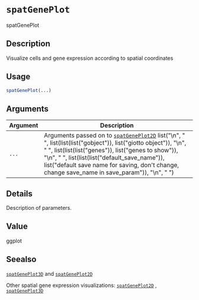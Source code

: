 # `spatGenePlot`

spatGenePlot


## Description

Visualize cells and gene expression according to spatial coordinates


## Usage

```r
spatGenePlot(...)
```


## Arguments

Argument      |Description
------------- |----------------
`...`     |      Arguments passed on to [`spatGenePlot2D`](#spatgeneplot2d)   list("\n", "    ", list(list(list("gobject")), list("giotto object")), "\n", "    ", list(list(list("genes")), list("genes to show")), "\n", "    ", list(list(list("default_save_name")), list("default save name for saving, don't change, change save_name in save_param")), "\n", "  ")


## Details

Description of parameters.


## Value

ggplot


## Seealso

[`spatGenePlot3D`](#spatgeneplot3d) and [`spatGenePlot2D`](#spatgeneplot2d) 
 
 Other spatial gene expression visualizations:
 [`spatGenePlot2D`](#spatgeneplot2d) ,
 [`spatGenePlot3D`](#spatgeneplot3d)


